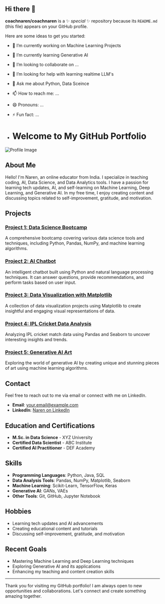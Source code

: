 ## Hi there 👋


**coachnaren/coachnaren** is a ✨ _special_ ✨ repository because its `README.md` (this file) appears on your GitHub profile.

Here are some ideas to get you started:

- 🔭 I’m currently working on Machine Learning Projects
- 🌱 I’m currently learning Generative AI
- 👯 I’m looking to collaborate on ...
- 🤔 I’m looking for help with learning realtime LLM's
- 💬 Ask me about Python, Data Sceince
- 📫 How to reach me: ...
- 😄 Pronouns: ...
- ⚡ Fun fact: ...

- # Welcome to My GitHub Portfolio

![Profile Image]([https://via.placeholder.com/150](https://github.com/coachnaren/coachnaren/blob/main/Narendiranath.png?raw=true))

## About Me

Hello! I'm Naren, an online educator from India. I specialize in teaching coding, AI, Data Science, and Data Analytics tools. I have a passion for learning tech updates, AI, and self-learning on Machine Learning, Deep Learning, and Generative AI. In my free time, I enjoy creating content and discussing topics related to self-improvement, gratitude, and motivation.

## Projects

### [Project 1: Data Science Bootcamp](https://github.com/coachnaren/DataScienceBootcamp)
A comprehensive bootcamp covering various data science tools and techniques, including Python, Pandas, NumPy, and machine learning algorithms.

### [Project 2: AI Chatbot](https://github.com/coachnaren/AIChatbot)
An intelligent chatbot built using Python and natural language processing techniques. It can answer questions, provide recommendations, and perform tasks based on user input.

### [Project 3: Data Visualization with Matplotlib](https://github.com/coachnaren/DataVisualizationMatplotlib)
A collection of data visualization projects using Matplotlib to create insightful and engaging visual representations of data.

### [Project 4: IPL Cricket Data Analysis](https://github.com/coachnaren/IPLDataAnalysis)
Analyzing IPL cricket match data using Pandas and Seaborn to uncover interesting insights and trends.

### [Project 5: Generative AI Art](https://github.com/coachnaren/GenerativeAIArt)
Exploring the world of generative AI by creating unique and stunning pieces of art using machine learning algorithms.

## Contact

Feel free to reach out to me via email or connect with me on LinkedIn.

- **Email**: [your.email@example.com](mailto:your.email@example.com)
- **LinkedIn**: [Naren on LinkedIn](https://www.linkedin.com/in/yourprofile)

## Education and Certifications

- **M.Sc. in Data Science** - XYZ University
- **Certified Data Scientist** - ABC Institute
- **Certified AI Practitioner** - DEF Academy

## Skills

- **Programming Languages**: Python, Java, SQL
- **Data Analysis Tools**: Pandas, NumPy, Matplotlib, Seaborn
- **Machine Learning**: Scikit-Learn, TensorFlow, Keras
- **Generative AI**: GANs, VAEs
- **Other Tools**: Git, GitHub, Jupyter Notebook

## Hobbies

- Learning tech updates and AI advancements
- Creating educational content and tutorials
- Discussing self-improvement, gratitude, and motivation

## Recent Goals

- Mastering Machine Learning and Deep Learning techniques
- Exploring Generative AI and its applications
- Enhancing my teaching and content creation skills

---

Thank you for visiting my GitHub portfolio! I am always open to new opportunities and collaborations. Let's connect and create something amazing together.

